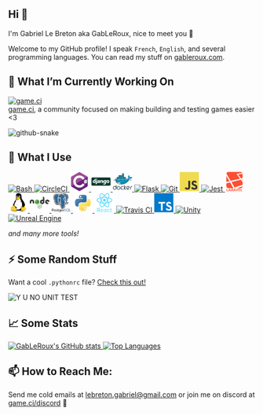 ## Hi 👋

I'm Gabriel Le Breton aka GabLeRoux, nice to meet you 🍻

Welcome to my GitHub profile! I speak `French`, `English`, and several programming languages. You can read my stuff on [gableroux.com](https://www.gableroux.com/).

## 🔭 What I’m Currently Working On

[![game.ci](https://s.gravatar.com/avatar/50c8f69688b341095cae3755bc0720b2?s=250)](https://game.ci/)  
[game.ci](https://game.ci), a community focused on making building and testing games easier <3

<!-- See `.github/workflows/snake.yml` for the script that generates this section -->
<picture>
  <source media="(prefers-color-scheme: dark)" srcset="https://github.com/gableroux/gableroux/blob/output/github-snake-dark.svg" />
  <source media="(prefers-color-scheme: light)" srcset="https://github.com/gableroux/gableroux/blob/output/github-snake.svg" />
  <img alt="github-snake" src="https://github.com/gableroux/gableroux/blob/output/github-snake.svg" />
</picture>

## 🔨 What I Use

<p align="left">
  <a href="https://www.gnu.org/software/bash/">
    <img src="https://www.vectorlogo.zone/logos/gnu_bash/gnu_bash-icon.svg" alt="Bash" width="40" height="40" /> 
  </a>
  <a href="https://circleci.com">
    <img src="https://www.vectorlogo.zone/logos/circleci/circleci-icon.svg" alt="CircleCI" width="40" height="40" />
  </a>
  <a href="https://www.w3schools.com/cs/">
    <img src="https://raw.githubusercontent.com/devicons/devicon/master/icons/csharp/csharp-original.svg" alt="C#" width="40" height="40" />
  </a>
  <a href="https://www.djangoproject.com/">
    <img src="https://raw.githubusercontent.com/devicons/devicon/master/icons/django/django-original.svg" alt="Django" width="40" height="40" />
  </a>
  <a href="https://www.docker.com/">
    <img src="https://raw.githubusercontent.com/devicons/devicon/master/icons/docker/docker-original-wordmark.svg" alt="Docker" width="40" height="40" />
  </a>
  <a href="https://flask.palletsprojects.com/">
    <img src="https://www.vectorlogo.zone/logos/pocoo_flask/pocoo_flask-icon.svg" alt="Flask" width="40" height="40" />
  </a>
  <a href="https://git-scm.com/">
    <img src="https://www.vectorlogo.zone/logos/git-scm/git-scm-icon.svg" alt="Git" width="40" height="40" />
  </a>
  <a href="https://developer.mozilla.org/en-US/docs/Web/JavaScript">
    <img src="https://raw.githubusercontent.com/devicons/devicon/master/icons/javascript/javascript-original.svg" alt="JavaScript" width="40" height="40" />
  </a>
  <a href="https://jestjs.io">
    <img src="https://www.vectorlogo.zone/logos/jestjsio/jestjsio-icon.svg" alt="Jest" width="40" height="40" />
  </a>
  <a href="https://laravel.com/">
    <img src="https://raw.githubusercontent.com/devicons/devicon/master/icons/laravel/laravel-plain-wordmark.svg" alt="Laravel" width="40" height="40" />
  </a>
  <a href="https://www.linux.org/">
    <img src="https://raw.githubusercontent.com/devicons/devicon/master/icons/linux/linux-original.svg" alt="Linux" width="40" height="40" />
  </a>
  <a href="https://nodejs.org">
    <img src="https://raw.githubusercontent.com/devicons/devicon/master/icons/nodejs/nodejs-original-wordmark.svg" alt="Node.js" width="40" height="40" />
  </a>
  <a href="https://www.postgresql.org">
    <img src="https://raw.githubusercontent.com/devicons/devicon/master/icons/postgresql/postgresql-original-wordmark.svg" alt="PostgreSQL" width="40" height="40" />
  </a>
  <a href="https://www.python.org">
    <img src="https://raw.githubusercontent.com/devicons/devicon/master/icons/python/python-original.svg" alt="Python" width="40" height="40" />
  </a>
  <a href="https://reactjs.org/">
    <img src="https://raw.githubusercontent.com/devicons/devicon/master/icons/react/react-original-wordmark.svg" alt="React" width="40" height="40" />
  </a>
  <a href="https://travis-ci.org">
    <img src="https://www.vectorlogo.zone/logos/travis-ci/travis-ci-icon.svg" alt="Travis CI" width="40" height="40" />
  </a>
  <a href="https://www.typescriptlang.org/">
    <img src="https://raw.githubusercontent.com/devicons/devicon/master/icons/typescript/typescript-original.svg" alt="TypeScript" width="40" height="40" />
  </a>
  <a href="https://unity.com/">
    <img src="https://www.vectorlogo.zone/logos/unity3d/unity3d-icon.svg" alt="Unity" width="40" height="40" />
  </a>
  <a href="https://unrealengine.com/">
    <img src="https://raw.githubusercontent.com/kenangundogan/fontisto/036b7eca71aab1bef8e6a0518f7329f13ed62f6b/icons/svg/brand/unreal-engine.svg" alt="Unreal Engine" width="40" height="40" />
  </a>
</p>

_and many more tools!_

## ⚡ Some Random Stuff

Want a cool `.pythonrc` file? [Check this out!](https://gableroux.com/python/2016/01/20/python-interpreter-autocomplete/)

![Y U NO UNIT TEST](http://i.imgur.com/vkyufhy.png)

## 📈 Some Stats

<div>
  <a href="https://github.com/gableroux">
    <img height="180em" src="https://github-readme-stats.vercel.app/api?username=gableroux&show_icons=true&theme=radical" alt="GabLeRoux's GitHub stats"/>
    <img height="180em" src="https://github-readme-stats.vercel.app/api/top-langs/?username=gableroux&layout=compact&langs_count=15&theme=radical" alt="Top Languages"/>
  </a>
</div>

## 📫 How to Reach Me:

Send me cold emails at [lebreton.gabriel@gmail.com](mailto:lebreton.gabriel@gmail.com) or join me on discord at [game.ci/discord](https://game.ci/discord) 🤘
